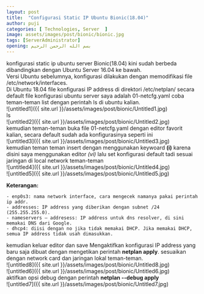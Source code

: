 ```yaml
---
layout: post
title:  "Configurasi Static IP Ubuntu Bionic(18.04)"
author: puji
categories: [ Technologies, Server  ]
image: assets/images/post/bionic/bionic.jpg
tags: [ServerAdministrator]
opening: بسم الله الرحمن الرحيم
---
```

konfigurasi static ip ubuntu server Bionic(18.04)  kini sudah berbeda dibandingkan dengan Ubuntu Server 16.04 ke bawah.  
Versi Ubuntu sebelumnya, konfigurasi dilakukan dengan memodifikasi file /etc/network/interfaces.  
Di Ubuntu 18.04 file konfigurasi IP address di direktori /etc/netplan/ secara default file konfigurasi ubuntu server saya adalah 01-netcfg.yaml coba teman-teman list dengan perintah ls di ubuntu kalian.  
![untitled1]({{ site.url }}/assets/images/post/bionic/Untitled1.jpg)  
ls  
![untitled2]({{ site.url }}/assets/images/post/bionic/Untitled2.jpg)  
kemudian teman-teman buka file 01-netcfg.yaml dengan editor favorit kalian, secara default sudah ada konfigurasinya seperti ini  
![untitled3]({{ site.url }}/assets/images/post/bionic/Untitled3.jpg)  
kemudian teman teman insert dengan menggunakan keywoard **(i)** karena disini saya menggunakan editor *(vi)* lalu set konfigurasi default tadi sesuai jaringan di local network teman-teman  
![untitled4]({{ site.url }}/assets/images/post/bionic/Untitled4.jpg)  
![untitled5]({{ site.url }}/assets/images/post/bionic/Untitled5.jpg)  

**Keterangan:**

    - enp0s3: nama network interface, cara mengecek namanya pakai perintah ip addr.
    - addresses: IP address yang diberikan dengan subnet /24 (255.255.255.0).
    - nameservers – addresess: IP address untuk dns resolver, di sini memakai DNS dari Google.
    - dhcp4: diisi dengan no jika tidak memakai DHCP. Jika memakai DHCP, semua IP address tidak usah dimasukkan.

kemudian keluar editor dan save Mengaktifkan konfigurasi IP address yang baru saja dibuat dengan mengetikan perintah **netplan apply**.  sesuaikan dengan network card dan jaringan lokal teman-teman.  
![untitled8]({{ site.url }}/assets/images/post/bionic/Untitled8.jpg)  
![untitled6]({{ site.url }}/assets/images/post/bionic/Untitled6.jpg)  
aktifkan opsi debug dengan perintah **netplan --debug apply**  
![untitled7]({{ site.url }}/assets/images/post/bionic/Untitled7.jpg)  

